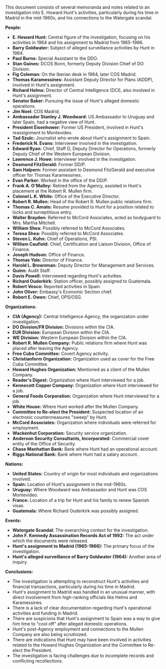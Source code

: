 This document consists of several memoranda and notes related to an investigation into E. Howard Hunt's activities, particularly during his time in Madrid in the mid-1960s, and his connections to the Watergate scandal.

**People:**

*   **E. Howard Hunt:** Central figure of the investigation, focusing on his activities in 1964 and his assignment to Madrid from 1965-1966.
*   **Barry Goldwater:** Subject of alleged surveillance activities by Hunt in 1964.
*   **Paul Burns:** Special Assistant to the DDO.
*   **Stan Gaines:** DCOS Bonn, formerly Deputy Division Chief of DO Division.
*   **Fig Coleman:** On the Iberian desk in 1964, later COS Madrid.
*   **Thomas Karamessines:** Assistant Deputy Director for Plans (ADDP), involved in Hunt's assignment.
*   **Richard Helms:** Director of Central Intelligence (DCI), also involved in Hunt's assignment.
*   **Senator Baker:** Pursuing the issue of Hunt's alleged domestic operations.
*   **Jim Noel:** COS Madrid.
*   **Ambassador Stanley J. Woodward:** US Ambassador to Uruguay and later Spain, had a negative view of Hunt.
*   **President Eisenhower:** Former US President, involved in Hunt's reassignment to Montevideo.
*   **Tad Szulc:** Journalist who wrote about Hunt's assignment to Spain.
*   **Frederick N. Evans:** Interviewer involved in the investigation.
*   **Edward Ryan:** Chief, Staff D, Deputy Director for Operations, formerly Deputy Chief of the Western European Division.
*   **Lawrence J. Howe:** Interviewer involved in the investigation.
*   **Desmond FitzGerald:** Former DD/P.
*   **Sam Halpern:** Former assistant to Desmond FitzGerald and executive officer for Thomas Karamessines.
*   **Evan Parker:** Worked in the office of the DD/P.
*   **Frank A. O'Malley:** Retired from the Agency, assisted in Hunt's placement at the Robert R. Mullen firm.
*   **Colonel L.K. White:** Office of the Executive Director.
*   **Robert R. Mullen:** Head of the Robert R. Mullen public relations firm.
*   **Thomas C. Amato:** Resume provided to Hunt for a position related to locks and surreptitious entry.
*   **Walter Brayden:** Referred to McCord Associates, acted as bodyguard to Mrs. Martha Mitchell.
*   **William Shea:** Possibly referred to McCord Associates.
*   **Teresa Shea:** Possibly referred to McCord Associates.
*   **Steven L. Kuhn:** Chief of Operations, PSI.
*   **William Caufield:** Chief, Certification and Liaison Division, Office of Finance.
*   **Joseph Hudson:** Office of Finance.
*   **Thomas Yale:** Director of Finance.
*   **Harold L. Brownman:** Deputy Director for Management and Services.
*   **Quinn:** Audit Staff.
*   **Davis Powell:** Interviewed regarding Hunt's activities.
*   **Richard Ouderkirk:** Station officer, possibly assigned to Guatemala.
*   **Robert Vesco:** Reported activities in Spain.
*   **John Oliver:** Embassy's Economic Section chief.
*   **Robert E. Owen:** Chief, OPS/OSG.

**Organizations:**

*   **CIA (Agency):** Central Intelligence Agency, the organization under investigation.
*   **DO Division/FR Division:** Divisions within the CIA.
*   **EUR Division:** European Division within the CIA.
*   **WE Division:** Western European Division within the CIA.
*   **Robert R. Mullen Company:** Public relations firm where Hunt was placed after leaving the Agency.
*   **Free Cuba Committee:** Covert Agency activity.
*   **Christianform Organization:** Organization used as cover for the Free Cuba Committee.
*   **Howard Hughes Organization:** Mentioned as a client of the Mullen Company.
*   **Reader's Digest:** Organization where Hunt interviewed for a job.
*   **Kennecott Copper Company:** Organization where Hunt interviewed for a job.
*   **General Foods Corporation:** Organization where Hunt interviewed for a job.
*   **White House:** Where Hunt worked after the Mullen Company.
*   **Committee to Re-elect the President:** Suspected location of an electronic countermeasures "sweep" by Hunt.
*   **McCord Associates:** Organization where individuals were referred for employment.
*   **Wackenhut Corporation:** Security service organization.
*   **Anderson Security Consultants, Incorporated:** Commercial cover entity of the Office of Security.
*   **Chase Manhattan Bank:** Bank where Hunt had an operational account.
*   **Riggs National Bank:** Bank where Hunt had a salary account.

**Nations:**

*   **United States:** Country of origin for most individuals and organizations involved.
*   **Spain:** Location of Hunt's assignment in the mid-1960s.
*   **Uruguay:** Where Woodward was Ambassador and Hunt was COS Montevideo.
*   **France:** Location of a trip for Hunt and his family to renew Spanish visas.
*   **Guatemala:** Where Richard Ouderkirk was possibly assigned.

**Events:**

*   **Watergate Scandal:** The overarching context for the investigation.
*   **John F. Kennedy Assassination Records Act of 1992:** The act under which the documents were released.
*   **Hunt's assignment to Madrid (1965-1966):** The primary focus of the investigation.
*   **Hunt's alleged surveillance of Barry Goldwater (1964):** Another area of inquiry.

**Conclusions:**

*   The investigation is attempting to reconstruct Hunt's activities and financial transactions, particularly during his time in Madrid.
*   Hunt's assignment to Madrid was handled in an unusual manner, with direct involvement from high-ranking officials like Helms and Karamessines.
*   There is a lack of clear documentation regarding Hunt's operational activities and funding in Madrid.
*   There are suspicions that Hunt's assignment to Spain was a way to give him time to "cool off" after alleged domestic operations.
*   Hunt's post-Agency employment and connections to the Mullen Company are also being scrutinized.
*   There are indications that Hunt may have been involved in activities related to the Howard Hughes Organization and the Committee to Re-elect the President.
*   The investigation is facing challenges due to incomplete records and conflicting recollections.
